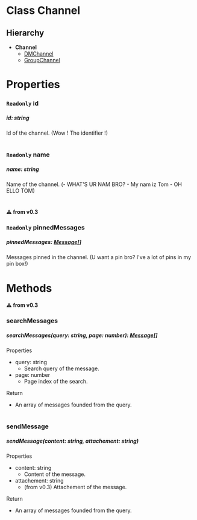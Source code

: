 # **Class Channel**

## Hierarchy

-   **Channel**
    -   [DMChannel](/docs/Classes/DMChannel.md)
    -   [GroupChannel](/docs/Classes/GroupChannel.md)

# Properties

### `Readonly` **id**

##### id: string

Id of the channel. (Wow ! The identifier !)

#

### `Readonly` **name**

##### name: string

Name of the channel. (- WHAT'S UR NAM BRO? - My nam iz Tom - OH ELLO TOM)

#

#### :warning: from v0.3

### `Readonly` **pinnedMessages**

##### pinnedMessages: [Message](/docs/Classes/Message.md)[]

Messages pinned in the channel. (U want a pin bro? I've a lot of pins in my pin box!)

#

# Methods

#### :warning: from v0.3

### **searchMessages**

##### searchMessages(query: string, page: number): [Message](/docs/Classes/Message.md)[]

Properties

-   query: string
    -   Search query of the message.
-   page: number
    -   Page index of the search.

Return

-   An array of messages founded from the query.

#

### **sendMessage**

##### sendMessage(content: string, attachement: string)

Properties

-   content: string
    -   Content of the message.
-   attachement: string
    -   (from v0.3) Attachement of the message.

Return

-   An array of messages founded from the query.

#
